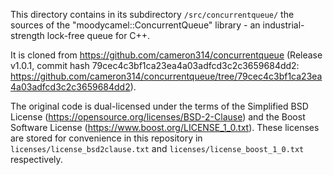 This directory contains in its subdirectory `/src/concurrentqueue/` the sources of the
"moodycamel::ConcurrentQueue" library - an industrial-strength lock-free queue for C++.

It is cloned from https://github.com/cameron314/concurrentqueue (Release v1.0.1, commit hash
79cec4c3bf1ca23ea4a03adfcd3c2c3659684dd2:
https://github.com/cameron314/concurrentqueue/tree/79cec4c3bf1ca23ea4a03adfcd3c2c3659684dd2).

The original code is dual-licensed under the terms of the Simplified BSD License
(https://opensource.org/licenses/BSD-2-Clause) and the Boost Software License
(https://www.boost.org/LICENSE_1_0.txt). These licenses are stored for convenience in this
repository in `licenses/license_bsd2clause.txt` and `licenses/license_boost_1_0.txt` respectively.
